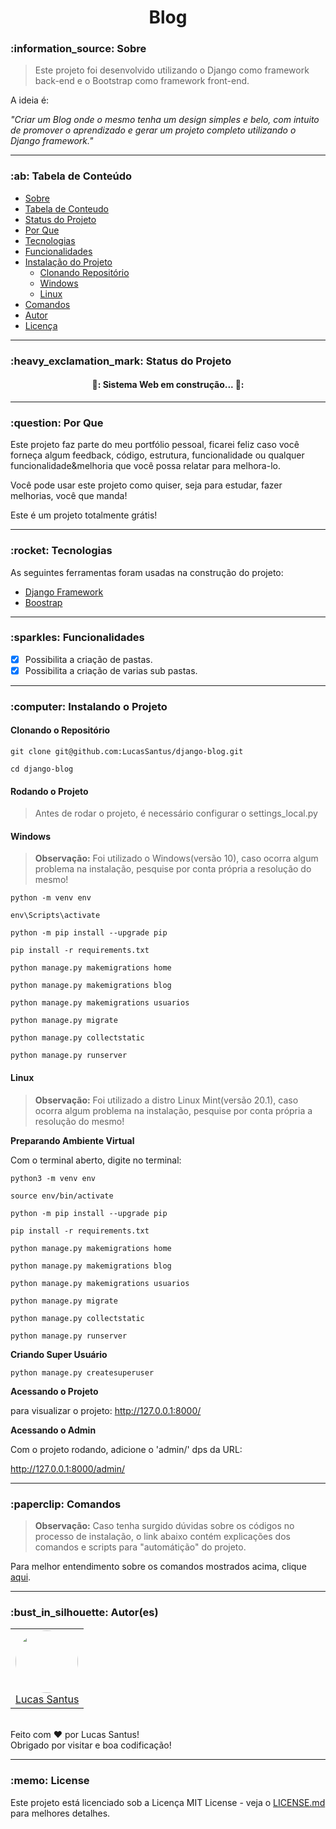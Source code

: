 <h1 align="center">Blog</h1>

<!-- <h6 align="center"> 
	Se você quiser visualizar as imagens do aplicativo, clique <a href="github/images/README.md">aqui</a>.
</h6> -->

<h3 id="sobre">:information_source: Sobre</h3>

> Este projeto foi desenvolvido utilizando o Django como framework back-end e o Bootstrap como framework front-end. 

A ideia é:

_"Criar um Blog onde o mesmo tenha um design simples e belo, com intuito de promover o aprendizado e gerar um projeto completo utilizando o Django framework."_

--------------------------------------------------------------------------------------

<h3 id="tabela-de-conteudo">:ab: Tabela de Conteúdo</h3>

* [Sobre](#sobre)
* [Tabela de Conteudo](#tabela-de-conteudo)
* [Status do Projeto](#status)
* [Por Que](#por-que)
* [Tecnologias](#tecnologias)
* [Funcionalidades](#funcionalidades)
* [Instalação do Projeto](#instalando)
    * [Clonando Repositório](#clonando)
    * [Windows](#rodando-windows)
    * [Linux](#rodando-linux)
* [Comandos](#comandos)
* [Autor](#autor)
* [Licença](#license)

--------------------------------------------------------------------------------------

<h3 id="status">:heavy_exclamation_mark: Status do Projeto</h3>

<h4 align="center"> 
	🚧: Sistema Web em construção... 🚧:
</h4>

--------------------------------------------------------------------------------------

<h3 id="por-que">:question: Por Que</h3>

Este projeto faz parte do meu portfólio pessoal, ficarei feliz caso você forneça algum feedback, código, estrutura, funcionalidade ou qualquer funcionalidade&melhoria que você possa relatar para melhora-lo.

Você pode usar este projeto como quiser, seja para estudar, fazer melhorias, você que manda!

Este é um projeto totalmente grátis!

--------------------------------------------------------------------------------------

<h3 id="tecnologias">:rocket: Tecnologias</h3>

As seguintes ferramentas foram usadas na construção do projeto:

- [Django Framework](https://www.djangoproject.com/)
- [Boostrap](https://getbootstrap.com/docs/5.0/getting-started/introduction/)

--------------------------------------------------------------------------------------

<h3 id="funcionalidades">:sparkles: Funcionalidades</h3>

- [X] Possibilita a criação de pastas.
- [X] Possibilita a criação de varias sub pastas.

--------------------------------------------------------------------------------------

<h3 id="instalando">:computer: Instalando o Projeto</h3>

<h4 id="clonando">Clonando o Repositório</h4>

```
git clone git@github.com:LucasSantus/django-blog.git

cd django-blog
```

<h4 id="rodando">Rodando o Projeto</h4>

> Antes de rodar o projeto, é necessário configurar o settings_local.py

<h4 id="rodando-windows">
	<strong>Windows</strong>
</h4>

> **Observação:** Foi utilizado o Windows(versão 10), caso ocorra algum problema na instalação, pesquise por conta própria a resolução do mesmo!

```
python -m venv env

env\Scripts\activate

python -m pip install --upgrade pip

pip install -r requirements.txt

python manage.py makemigrations home

python manage.py makemigrations blog

python manage.py makemigrations usuarios

python manage.py migrate

python manage.py collectstatic

python manage.py runserver
```

<h4 id="rodando-linux">
	<strong>Linux</strong>
</h4>

> **Observação:** Foi utilizado a distro Linux Mint(versão 20.1), caso ocorra algum problema na instalação, pesquise por conta própria a resolução do mesmo!

**Preparando Ambiente Virtual**

Com o terminal aberto, digite no terminal:

```
python3 -m venv env

source env/bin/activate

python -m pip install --upgrade pip

pip install -r requirements.txt

python manage.py makemigrations home

python manage.py makemigrations blog

python manage.py makemigrations usuarios

python manage.py migrate

python manage.py collectstatic

python manage.py runserver
```

**Criando Super Usuário**

```
python manage.py createsuperuser
```
**Acessando o Projeto**

para visualizar o projeto: http://127.0.0.1:8000/

**Acessando o Admin**

Com o projeto rodando, adicione o 'admin/' dps da URL:

http://127.0.0.1:8000/admin/

--------------------------------------------------------------------------------------

<h3 id="comandos">:paperclip: Comandos</h3>

> **Observação:** Caso tenha surgido dúvidas sobre os códigos no processo de instalação, o link abaixo contém explicações dos comandos e scripts para "automátição" do projeto.

Para melhor entendimento sobre os comandos mostrados acima, clique [aqui](COMMANDS.md).

--------------------------------------------------------------------------------------

<h3 id="autor">:bust_in_silhouette: Autor(es)</h3>

<table>
	<tr>
		<td>
			<div> 
				<a href="https://github.com/LucasSantus">
					<img style="border-radius: 50%;" src="https://github.com/LucasSantus.png" width="100px;" alt=""/>
					<br />
					Lucas Santus
				</a>
			</div>
		</td>
	</tr>
</table>
<br />
Feito com ❤️ por Lucas Santus!<br />
Obrigado por visitar e boa codificação!<br />

--------------------------------------------------------------------------------------

<h3 id="license">:memo: License</h3>

Este projeto está licenciado sob a Licença MIT License - veja o [LICENSE.md](https://github.com/LucasSantus/django-blog/blob/master/LICENSE) para melhores detalhes.

